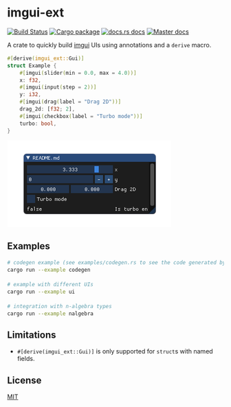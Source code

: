 # imgui-ext

[![Build Status](https://img.shields.io/travis/germangb/imgui-ext/master.svg?style=flat-square)](https://travis-ci.org/germangb/imgui-ext)
[![Cargo package](https://img.shields.io/crates/v/imgui-ext.svg?style=flat-square)](https://crates.io/crates/imgui-ext)
[![docs.rs docs](https://docs.rs/imgui-ext/badge.svg?style=flat-square)](https://docs.rs/imgui-ext)
[![Master docs](https://img.shields.io/badge/docs-master-blue.svg?style=flat-square)](https://germangb.github.io/imgui-ext/)


A crate to quickly build [imgui](https://github.com/Gekkio/imgui-rs) UIs using annotations and a `derive` macro.

```rust
#[derive(imgui_ext::Gui)]
struct Example {
    #[imgui(slider(min = 0.0, max = 4.0))]
    x: f32,
    #[imgui(input(step = 2))]
    y: i32,
    #[imgui(drag(label = "Drag 2D"))]
    drag_2d: [f32; 2],
    #[imgui(checkbox(label = "Turbo mode"))]
    turbo: bool,
}
```

![](assets/demo.png)


## Examples

```bash
# codegen example (see examples/codegen.rs to see the code generated by the macro)
cargo run --example codegen

# example with different UIs
cargo run --example ui

# integration with n-algebra types
cargo run --example nalgebra
```

[result]: assets/demo.png

## Limitations

* `#[derive(imgui_ext::Gui)]` is only supported for `struct`s with named fields.

## License

[MIT](LICENSE.md)

